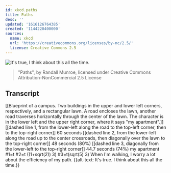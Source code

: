 ```yaml
---
id: xkcd.paths
title: Paths
desc: ''
updated: '1616126764385'
created: '1144220400000'
sources:
  name: xkcd
  url: 'https://creativecommons.org/licenses/by-nc/2.5/'
  license: Creative Commons 2.5
---
```

![It's true, I think about this all the time.](https://imgs.xkcd.com/comics/paths.jpg)
> "Paths", by Randall Munroe, licensed under Creative Commons Attribution-NonCommercial 2.5 License

## Transcript
[[Blueprint of a campus. Two buildings in the upper and lower left corners, respectively, and a rectangular lawn. A road encloses the lawn, another road traverses horizontally through the center of the lawn. The character is in the lower left and the upper right corner, where it says "my apartment".]]
[[dashed line 1, from the lower-left along the road to the top-left corner, then to the top-right corner]] 60 seconds
[[dashed line 2, from the lower-left along the road up to the center crossroads, then diagonally over the lawn to the top-right corner]] 48 seconds (80%)
[[dashed line 3, diagonally from the lower-left to the top-right corner]] 44.7 seconds (74%)
my apartment
#1=t
#2=t ((1+sqrt(2))
3)
#3=t(sqrt(5)
3)
When I'm walking, I worry a lot about the efficiency of my path.
{{alt-text: It's true. I think about this all the time.}}

